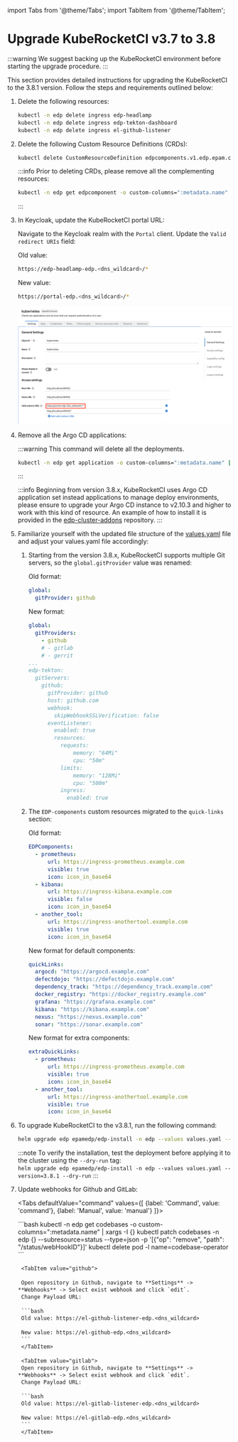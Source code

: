 import Tabs from '@theme/Tabs';
import TabItem from '@theme/TabItem';

# Upgrade KubeRocketCI v3.7 to 3.8

:::warning
  We suggest backing up the KubeRocketCI environment before starting the upgrade procedure.
:::

This section provides detailed instructions for upgrading the KubeRocketCI to the 3.8.1 version. Follow the steps and requirements outlined below:

1. Delete the following resources:

    ```bash
    kubectl -n edp delete ingress edp-headlamp
    kubectl -n edp delete ingress edp-tekton-dashboard
    kubectl -n edp delete ingress el-github-listener

    ```

2. Delete the following Custom Resource Definitions (CRDs):

    ```bash
    kubectl delete CustomResourceDefinition edpcomponents.v1.edp.epam.com
    ```

    :::info
      Prior to deleting CRDs, please remove all the complementing resources:

      ```bash
      kubectl -n edp get edpcomponent -o custom-columns=":metadata.name" | xargs -I {} kubectl -n edp delete edpcomponent {}
      ```

    :::

3. In Keycloak, update the KubeRocketCI portal URL:

    Navigate to the Keycloak realm with the `Portal` client. Update the `Valid redirect URIs` field:

    Old value:

    ```bash
    https://edp-headlamp-edp.<dns_wildcard>/*
    ```

    New value:

    ```bash
    https://portal-edp.<dns_wildcard>/*
    ```

    ![Keycloak client](../../assets/operator-guide/portal-keycloak.png "Keycloak client")

4. Remove all the Argo CD applications:

    :::warning
      This command will delete all the deployments.

      ```bash
      kubectl -n edp get application -o custom-columns=":metadata.name" | xargs -I {} kubectl -n edp get application {} -o json | jq 'del(.metadata.finalizers)' | kubectl replace -f -
      ```

    :::

    :::info
      Beginning from version 3.8.x, KubeRocketCI uses Argo CD application set instead applications to manage deploy environments, please ensure to upgrade your Argo CD instance to v2.10.3 and higher to work with this kind of resource. An example of how to install it is provided in the [edp-cluster-addons](https://github.com/epam/edp-cluster-add-ons/blob/main/clusters/core/addons/argo-cd/values.yaml#L30) repository.
    :::

5. Familiarize yourself with the updated file structure of the [values.yaml](https://raw.githubusercontent.com/epam/edp-install/v3.8.1/deploy-templates/values.yaml) file and adjust your values.yaml file accordingly:

    1. Starting from the version 3.8.x, KubeRocketCI supports multiple Git servers, so the `global.gitProvider` value was renamed:

        Old format:

        ```yaml
        global:
          gitProvider: github
        ```

        New format:

        ```yaml
        global:
          gitProviders:
            - github
            # - gitlab
            # - gerrit
        ...
        edp-tekton:
          gitServers:
            github:
              gitProvider: github
              host: github.com
              webhook:
                skipWebhookSSLVerification: false
              eventListener:
                enabled: true
                resources:
                  requests:
                      memory: "64Mi"
                      cpu: "50m"
                  limits:
                      memory: "128Mi"
                      cpu: "500m"
                  ingress:
                    enabled: true
        ```

    2. The `EDP-components` custom resources migrated to the `quick-links` section:

        Old format:

        ```yaml
        EDPComponents:
          - prometheus:
              url: https://ingress-prometheus.example.com
              visible: true
              icon: icon_in_base64
          - kibana:
              url: https://ingress-kibana.example.com
              visible: false
              icon: icon_in_base64
          - another_tool:
              url: https://ingress-anothertool.example.com
              visible: true
              icon: icon_in_base64
        ```

        New format for default components:

        ```yaml
        quickLinks:
          argocd: "https://argocd.example.com"
          defectdojo: "https://defectdojo.example.com"
          dependency_track: "https://dependency_track.example.com"
          docker_registry: "https://docker_registry.example.com"
          grafana: "https://grafana.example.com"
          kibana: "https://kibana.example.com"
          nexus: "https://nexus.example.com"
          sonar: "https://sonar.example.com"
        ```

        New format for extra components:

        ```yaml
        extraQuickLinks:
          - prometheus:
              url: https://ingress-prometheus.example.com
              visible: true
              icon: icon_in_base64
          - another_tool:
              url: https://ingress-anothertool.example.com
              visible: true
              icon: icon_in_base64
        ```

6. To upgrade KubeRocketCI to the v3.8.1, run the following command:

    ```bash
    helm upgrade edp epamedp/edp-install -n edp --values values.yaml --version=3.8.1
    ```

    :::note
      To verify the installation, test the deployment before applying it to the cluster using the `--dry-run` tag:<br />
      `helm upgrade edp epamedp/edp-install -n edp --values values.yaml --version=3.8.1 --dry-run`
    :::

7. Update webhooks for Github and GitLab:

    <Tabs
      defaultValue="command"
      values={[
        {label: 'Command', value: 'command'},
        {label: 'Manual', value: 'manual'}
      ]}>

      <TabItem value="command">
      ```bash
      kubectl -n edp get codebases -o custom-columns=":metadata.name" | xargs -I {} kubectl patch codebases -n edp {} --subresource=status --type=json -p '[{"op": "remove", "path": "/status/webHookID"}]'
      kubectl delete pod -l name=codebase-operator
      ```
      </TabItem>

      <TabItem value="manual">
      <Tabs
        defaultValue="github"
        values={[
          {label: 'GitHub', value: 'github'},
          {label: 'GitLab', value: 'gitlab'}
        ]}>

        <TabItem value="github">

        Open repository in Github, navigate to **Settings** -> **Webhooks** -> Select exist webhook and click `edit`.
        Change Payload URL:

        ```bash
        Old value: https://el-github-listener-edp.<dns_wildcard>

        New value: https://el-github-edp.<dns_wildcard>
        ```
        </TabItem>

        <TabItem value="gitlab">
        Open repository in Github, navigate to **Settings** -> **Webhooks** -> Select exist webhook and click `edit`.
        Change Payload URL:

        ```bash
        Old value: https://el-gitlab-listener-edp.<dns_wildcard>

        New value: https://el-gitlab-edp.<dns_wildcard>
        ```
        </TabItem>
      </Tabs>

      </TabItem>

    </Tabs>
